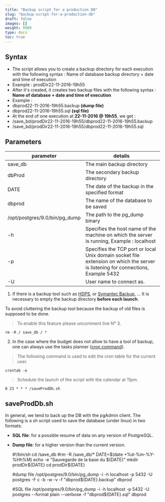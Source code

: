```yaml
---
title: "Backup script for a production DB"
slug: "backup-script-for-a-production-db"
draft: false
images: []
weight: 9989
type: docs
toc: true
---
```


## Syntax
- The script allows you to create a backup directory for each execution with the following syntax : Name of database backup directory + date and time of execution
- Example : prodDir22-11-2016-19h55
- After it's created, it creates two backup files with the following syntax : **Name of database **+** date and time of execution**
- Example : 
- dbprod22-11-2016-19h55.backup    **(dump file)**
- dbprod22-11-2016-19h55.sql       **(sql file)**
- At the end of one execution at **22-11-2016 @ 19h55**, we get :
- /save_bd/prodDir22-11-2016-19h55/dbprod22-11-2016-19h55.backup
- /save_bd/prodDir22-11-2016-19h55/dbprod22-11-2016-19h55.sql

## Parameters
| parameter | details                   |
| ------ | ------ |
| save_db   | The main backup directory |
| dbProd | The secondary backup directory |
| DATE | The date of the backup in the specified format |
| dbprod | The name of the database to be saved |
| /opt/postgres/9.0/bin/pg_dump | The path to the pg_dump binary |
| -h | Specifies the host name of the machine on which the server is running, Example : localhost |
| -p | Specifies the TCP port or local Unix domain socket file extension on which the server is listening for connections, Example 5432 |
| -U | User name to connect as. |

 1. If there is a backup tool such as [HDPS][1], or [Symantec Backup][2], ...
It is necessary to empty the backup directory **before each launch**. 


To avoid cluttering the backup tool because the backup of old files is supposed to be done.

> To enable this feature please uncomment line N° 3.

    rm -R / save_db / *
 2. In the case where the budget does not allow to have a tool of backup, one can always use the tasks planner ([cron command][3]).

> The following command is used to edit the cron table for the current user.

    crontab -e

> Schedule the launch of the script with the calendar at 11pm.

    0 23 * * * /saveProdDb.sh


  [1]: https://www.hds.com/en-us/products-solutions/data-protection/data-protection-suite.html
  [2]: https://www.symantec.com/fr/fr/page.jsp?id=introducing-backup-exec-15
  [3]: https://fr.wikipedia.org/wiki/Cron

## saveProdDb.sh
In general, we tend to back up the DB with the pgAdmin client. The following is a sh script used to save the database (under linux) in two formats:

 - **SQL file**: for a possible resume of data on any version of PostgreSQL.
    
 - **Dump file**: for a higher version than the current version.

 
   

    #!/bin/sh
    cd /save_db
    #rm -R /save_db/*
    DATE=$(date +%d-%m-%Y-%Hh%M)
    echo -e "Sauvegarde de la base du ${DATE}"
    mkdir prodDir${DATE}
    cd prodDir${DATE}
    
    #dump file
    /opt/postgres/9.0/bin/pg_dump -i -h localhost -p 5432 -U postgres -F c -b -w -v -f "dbprod${DATE}.backup" dbprod
    
    #SQL file
    /opt/postgres/9.0/bin/pg_dump -i -h localhost -p 5432 -U postgres --format plain --verbose  -f "dbprod${DATE}.sql" dbprod




